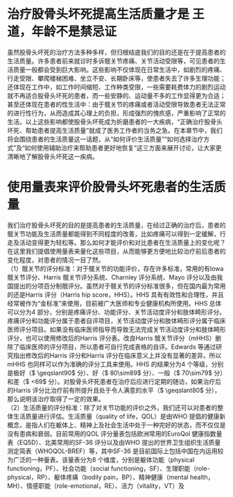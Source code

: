 # 治疗股骨头坏死提高生活质量才是 王道，年龄不是禁忌证  
虽然股骨头坏死的治疗方法多种多样，但归根结底我们的目的还是在于提高患者的生活质量。许多患者前来就诊时多诉髋关节疼痛、关节活动受限等，可见患者的生活质量一般都会受到巨大影响。这些影响不仅体现在日常生活中，如剧烈的疼痛、行走受限、攀爬楼梯困难、坐立不安、长期卧床等，使患者失去了许多生理功能；还体现在工作中，如工作时间缩短、工作种类受限，一些需要耗费体力的剧烈运动就不再适合股骨头坏死的患者，而一些安静的、运动量不多的工作显得更为合适；甚至还体现在患者的性生活中：由于髋关节的疼痛或者活动受限导致患者无法正常的进行性行为，从而造成其心理上的负担，形成强烈的愧疚感，严重影响了正常的生活。以上这些影响都使股骨头坏死成为折磨患者的一大疾病，“正确治疗股骨头坏死、帮助患者提高生活质量”就成了医务工作者的当务之急。在本章节中，我们将会围绕患者的生活质量这一话题，从“如何评价生活质量”“如何选择治疗方式”及“如何使用辅助治疗来帮助患者更好地恢复”这三方面来展开讨论，让大家更清晰地了解股骨头坏死这一疾病。  
#  使用量表来评价股骨头坏死患者的生活质量  
我们治疗股骨头坏死的目的是提高患者的生活质量，在经过正确的治疗后，患者的髋关节功能及生活质量都能得到不同程度的改善，比如疼痛可以得到一定缓解，行走及活动变得更为轻松等。那么如何才能评价和对比患者在生活质量上的变化呢？在这里我们提倡使用量表来量化这些项目，从而能够更方便地比较治疗前后患者的变化程度，对患者的情况一目了然。  
（1）髋关节的评分标准：对于髋关节的功能评价，存在许多标准，常用的有Iowa 髋关节评分、Harris 髋关节评分系统、Charnley 评分系统、Mayo 评分以及由我国提出的分项百分制髋评分。虽然对于髋关节的评分标准很多，但在国内最为常用的还是Harris 评分（Harris hip score，HHS）。HHS 具有有效性和合理性，并且经常被作为“金标准”来使用，目前被广大医师和专业健康机构所使用。HHS 总体可以分为4 部分，分别是疼痛评分、功能评分、关节活动度评分和肢体畸形评分。疼痛评分和功能评分属于患者自评项目，关节活动度评分和肢体畸形评分属于临床医师评分项目。如果没有临床医师指导而导致无法完成关节活动度评分和肢体畸形评分，也可以使用修改后的Harris 评分表。改良Harris 髋关节评分（mHHS）删除了临床医师的评分项目，所以患者可自行完成表格的自评。Edwards 等通过研究指出修改后的Harris 评分和Harris 评分在临床意义上并没有显著的差异，所以mHHS 也同样可以作为准确的评分工具来使用。HHS 的结果分为4 个等级，分别是极好（$ \geqslant90$  分）、好（$ 80\sim89$  分）、一般（$ 70\sim79$  分）和差（$ <69$  分）。对股骨头坏死患者在治疗后应进行定期的随访，如果治疗后的Harris 评分比治疗前有所提升且处于令人满意的水平（$ \geqslant80$  分），那么说明该治疗取得了一定的效果。  
（2）生活质量的评分标准：除了对关节功能的评价之外，我们还可以对患者的整体生活质量进行评估。生活质量（quality of life，QOL）是由WHO 提倡的健康新概念，是指人们在躯体上、精神上及社会生活中处于一种完好的状态，而不仅仅是没有患病和衰弱。目前常用的QOL 评分量表包括欧洲常用的EuroQol 健康指数量表（EQ5D）、北美常用的SF-36 评分以及由WHO 提出的世界卫生组织生活质量测定简表（WHOQOL-BREF）等，其中SF-36 是目前国际上包括中国在内运用较为广泛的一种量表。该量表分为8 个维度，分别是躯体功能（physical functioning，PF）、社会功能（social functioning，SF）、生理职能（role-physical，RP）、躯体疼痛（bodily pain，BP）、精神健康（mental health，MH）、情感职能（role-emotional，RE）、活力（vitality，VT）及  